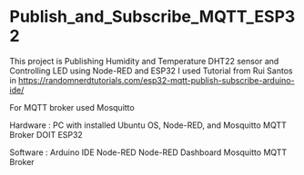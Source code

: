 # Publish_and_Subscribe_MQTT_ESP32
This project is Publishing Humidity and Temperature DHT22 sensor and Controlling LED using Node-RED and ESP32
I used Tutorial from Rui Santos in https://randomnerdtutorials.com/esp32-mqtt-publish-subscribe-arduino-ide/

For MQTT broker used Mosquitto

Hardware : 
PC with installed Ubuntu OS, Node-RED, and Mosquitto MQTT Broker
DOIT ESP32

Software : 
Arduino IDE
Node-RED
Node-RED Dashboard
Mosquitto MQTT Broker
